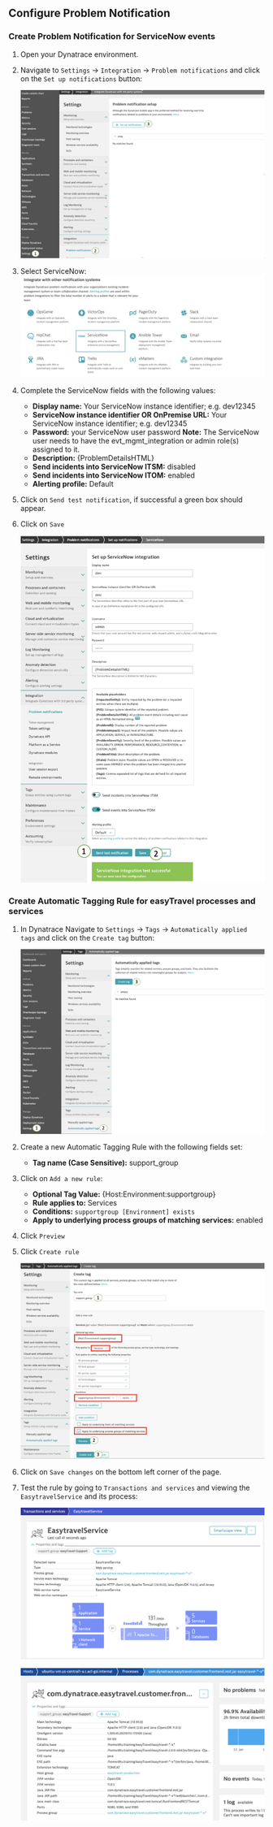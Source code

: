 ## Configure Problem Notification

### Create Problem Notification for ServiceNow events

1. Open your Dynatrace environment.
1. Navigate to `Settings` -> `Integration` -> `Problem notifications` and click on the `Set up notifications` button:

    ![dynatrace-new-pn](../../../assets/images/dynatrace-new-pn.png)

1. Select ServiceNow:
    ![dynatrace-pn-servicenow](../../../assets/images/dynatrace-pn-servicenow.png)

1. Complete the ServiceNow fields with the following values:

    - **Display name:** Your ServiceNow instance identifier; e.g. dev12345
    - **ServiceNow instance identifier OR OnPremise URL:** Your ServiceNow instance identifier; e.g. dev12345
    - **Password:** your ServiceNow user password
    **Note:** The ServiceNow user needs to have the evt_mgmt_integration or admin role(s) assigned to it.
    - **Description:** {ProblemDetailsHTML}
    - **Send incidents into ServiceNow ITSM:** disabled
    - **Send incidents into ServiceNow ITOM:** enabled
    - **Alerting profile:** Default

1. Click on `Send test notification`, if successful a green box should appear.
1. Click on `Save`

    ![dynatrace-new-pn1](../../../assets/images/dynatrace-new-pn1.png)

### Create Automatic Tagging Rule for easyTravel processes and services

1. In Dynatrace Navigate to `Settings` -> `Tags` -> `Automatically applied tags` and click on the `Create tag` button:

    ![dynatrace-tagging-rule-1](../../../assets/images/dynatrace-tagging-rule-1.png)

1. Create a new Automatic Tagging Rule with the following fields set:

    - **Tag name (Case Sensitive):** support_group

1. Click on `Add a new rule`:
    - **Optional Tag Value:** {Host:Environment:supportgroup}
    - **Rule applies to:** Services
    - **Conditions:** `supportgroup [Environment] exists`
    - **Apply to underlying process groups of matching services:** enabled

1. Click `Preview`
1. Click `Create rule`

    ![dynatrace-tagging-rule-2](../../../assets/images/dynatrace-tagging-rule-2.png)

1. Click on `Save changes` on the bottom left corner of the page.

1. Test the rule by going to `Transactions and services` and viewing the `EasytravelService` and its process:

    ![easytravel-service-tag](../../../assets/images/easytravel-service-tag.png)

    ![easytravel-process-tag](../../../assets/images/easytravel-process-tag.png)